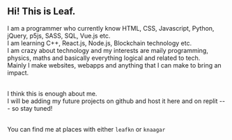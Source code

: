 ## Hi! This is Leaf.
I am a programmer who currently know HTML, CSS, Javascript, Python, jQuery, p5js, SASS, SQL, Vue.js etc.<br>
I am learning C++, React.js, Node.js, Blockchain technology etc.<br>
I am crazy about technology and my interests are maily programming, physics, maths and basically everything logical and related to tech.<br>
Mainly I make websites, webapps and anything that I can make to bring an impact.<br><br>

I think this is enough about me.<br>
I will be adding my future projects on github and host it here and on replit --- so stay tuned!<br><br>

You can find me at places with either `leafkn` or `knaagar`
